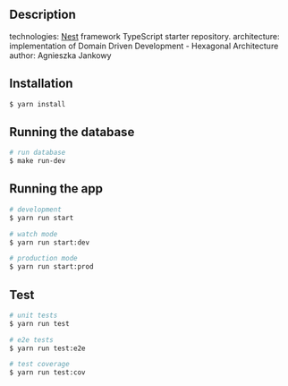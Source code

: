 ## Description

technologies: [Nest](https://github.com/nestjs/nest) framework TypeScript starter repository.
architecture: implementation of Domain Driven Development - Hexagonal Architecture
author: Agnieszka Jankowy

## Installation

```bash
$ yarn install
```

## Running the database

```bash
# run database
$ make run-dev
```

## Running the app

```bash
# development
$ yarn run start

# watch mode
$ yarn run start:dev

# production mode
$ yarn run start:prod
```

## Test

```bash
# unit tests
$ yarn run test

# e2e tests
$ yarn run test:e2e

# test coverage
$ yarn run test:cov
```
